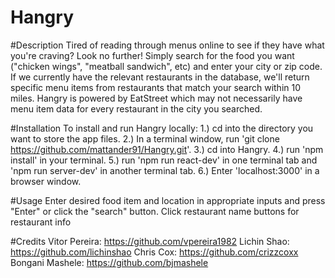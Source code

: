 # Hangry

#Description
  Tired of reading through menus online to see if they have what you're craving? Look no further! Simply search for the food you want ("chicken wings", "meatball sandwich", etc) and enter your city or zip code. If we currently have the relevant restaurants in the database, we'll return specific menu items from restaurants that match your search within 10 miles. Hangry is powered by EatStreet which may not necessarily have menu item data for every restaurant in the city you searched.

#Installation
  To install and run Hangry locally:
    1.) cd into the directory you want to store the app files.
    2.) In a terminal window, run 'git clone https://github.com/mattander91/Hangry.git'.
    3.) cd into Hangry.
    4.) run 'npm install' in your terminal.
    5.) run 'npm run react-dev' in one terminal tab and 'npm run server-dev' in another terminal tab.
    6.) Enter 'localhost:3000' in a browser window.

#Usage
  Enter desired food item and location in appropriate inputs and press "Enter" or click the "search" button.
  Click restaurant name buttons for restaurant info

#Credits
  Vitor Pereira: https://github.com/vpereira1982
  Lichin Shao: https://github.com/lichinshao
  Chris Cox: https://github.com/crizzcoxx
  Bongani Mashele: https://github.com/bjmashele